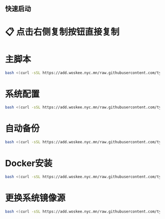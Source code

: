 ## 快速启动

# 📋 点击右侧复制按钮直接复制

# 主脚本
```bash
bash <(curl -sSL https://add.woskee.nyc.mn/raw.githubusercontent.com/tyy840913/backup/main/main.sh)
```

# 系统配置
```bash
bash <(curl -sSL https://add.woskee.nyc.mn/raw.githubusercontent.com/tyy840913/backup/main/init.sh)
```

# 自动备份
```bash
bash <(curl -sSL https://add.woskee.nyc.mn/raw.githubusercontent.com/tyy840913/backup/main/auto_backup.sh)
```

# Docker安装
```bash
bash <(curl -sSL https://add.woskee.nyc.mn/raw.githubusercontent.com/tyy840913/backup/main/Docker.sh)
```

# 更换系统镜像源
```bash
bash <(curl -sSL https://add.woskee.nyc.mn/raw.githubusercontent.com/tyy840913/backup/main/mirror.sh)
```
